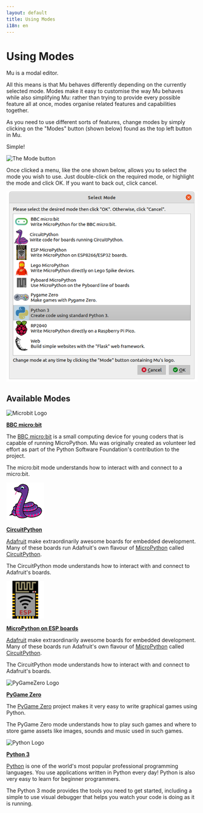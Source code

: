 ```yaml
---
layout: default
title: Using Modes 
i18n: en
---
```


# Using Modes

Mu is a modal editor.

All this means is that Mu behaves differently depending on the currently
selected mode. Modes make it easy to customise the way Mu behaves while also
simplifying Mu: rather than trying to provide every possible feature all at
once, modes organise related features and capabilities together.

As you need to use different sorts of features, change modes by simply clicking
on the "Modes" button (shown below) found as the top left button in Mu.

Simple!

<div class="row">
  <img src="/img/en/tutorials/mode_button.png" alt="The Mode button" class="img-responsive center-block img-rounded movie"/>
  <br/>
</div>

Once clicked a menu, like the one shown below, allows you to select the mode
you wish to use. Just double-click on the required mode, or highlight the mode
and click OK. If you want to back out, click cancel.

<div class="row">
  <img src="/img/en/tutorials/mode_selector1-1.png" alt="The Mode selector" class="img-responsive center-block img-rounded"/>
  <br/>
</div>

## Available Modes

<div class="row">
    <div class="col-md-1">
      <img src="/img/en/tutorials/microbit_logo.png" alt="Microbit Logo" class="img-responsive center-block img-rounded"/>
    </div>
    <div class="col-md-11">
    <p><strong><a href="microbit">BBC micro:bit</a></strong></p>
    <p>The <a href="http://microbit.org/">BBC micro:bit</a> is a small
    computing device for young coders that is capable of running MicroPython.
    Mu was originally created as volunteer led effort as part of the Python
    Software Foundation's contribution to the project.</p>
    <p>The micro:bit mode understands how to interact with and connect to
    a micro:bit.</p>
    </div>
</div>
<div class="row">
    <div class="col-md-1">
      <img src="/img/en/tutorials/circuitpython.png" alt="CircuitPython Logo" class="img-responsive center-block img-rounded"/>
    </div>
    <div class="col-md-11">
    <p><strong><a href="circuitpython">CircuitPython</a></strong></p>
    <p><a href="https://adafruit.com/">Adafruit</a> make extraordinarily
    awesome boards for embedded development. Many of these boards run
    Adafruit's own flavour of <a href="http://micropython.org/">MicroPython</a>
    called <a href="https://www.adafruit.com/circuitpython">CircuitPython</a>.</p>
    <p>The CircuitPython mode understands how to interact with and connect to
    Adafruit's boards.</p>
    </div>
</div>
<div class="row">
    <div class="col-md-1">
      <img src="/img/en/tutorials/esp.png" alt="ESP Mode Logo" class="img-responsive center-block img-rounded"/>
    </div>
    <div class="col-md-11">
    <p><strong><a href="esp">MicroPython on ESP boards</a></strong></p>
    <p><a href="https://adafruit.com/">Adafruit</a> make extraordinarily
    awesome boards for embedded development. Many of these boards run
    Adafruit's own flavour of <a href="http://micropython.org/">MicroPython</a>
    called <a href="https://www.adafruit.com/circuitpython">CircuitPython</a>.</p>
    <p>The CircuitPython mode understands how to interact with and connect to
    Adafruit's boards.</p>
    </div>
</div>
<div class="row">
    <div class="col-md-1">
      <img src="/img/en/tutorials/pygamezero_logo.png" alt="PyGameZero Logo" class="img-responsive center-block img-rounded"/>
    </div>
    <div class="col-md-11">
    <p><strong><a href="pgzero">PyGame Zero</a></strong></p>
    <p>The <a href="https://pygame-zero.readthedocs.io/en/stable/">PyGame Zero</a>
    project makes it very easy to write graphical games using Python.</p>
    <p>The PyGame Zero mode understands how to play such games and where to
    store game assets like images, sounds and music used in such games.</p>
    </div>
</div>
<div class="row">
    <div class="col-md-1">
      <img src="/img/en/tutorials/python_logo.png" alt="Python Logo" class="img-responsive center-block img-rounded"/>
    </div>
    <div class="col-md-11">
    <p><strong><a href="python">Python 3</a></strong></p>
    <p><a href="http://python.org/">Python</a> is one of the world's most
    popular professional programming
    languages. You use applications written in Python every day! Python is also
    very easy to learn for beginner programmers.</p>
    <p>The Python 3 mode provides the tools you need to get started, including
    a simple to use visual debugger that helps you watch your code is doing
    as it is running.</p>
    </div>
</div>
